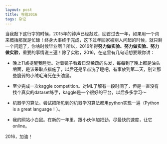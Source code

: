 ```yaml
---
layout: post
title: 写给2016 
tags: 杂记
---
```

当我敲下这行字的时候，2015年的钟声已经敲过，回首过去一年，如果用一个词来概括那就是忙碌！终身大事终于完成，这下过年回家被别人问起的时候，就只剩一个问题了，你啥时候毕业啊？所以，2016年得**努力做实验、努力做实验、努力做实验**，重要的事情说三遍！除了实验，2016，在这里有几句话想要跟你讲：

- 晚上11点提醒我睡觉。对着镜子看着日渐稀疏的头发，每每到了晚上都是油头垢面，是该采取点措施了，以后还是早点洗了睡吧，有事放到第二天，别让那些脆弱的小绒毛淹死在头油里。

- 至少完成一次kaggle competition。对ML了解有一段时间了，但是一直没有找个真实的dataset练手，kaggle是一个很好的平台，以后多多学习～

- 机器学习算法。尝试把所见到的机器学习算法都用python实现一遍（Python is a great language！）。

- 我的网站小白鼠。在新的一年里，跟小伙伴加把劲，尽最快的速度，让它online。

2016，加油！
